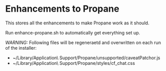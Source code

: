 # Enhancements to Propane

This stores all the enhancements to make Propane work as it should.

Run enhance-propane.sh to automatically get everything set up.

*WARNING:* Following files will be regeneraetd and overwritten on each run of the installer:
* ~/Library/Application\ Support/Propane/unsupported/caveatPatchor.js
* ~/Library/Application\ Support/Propane/styles/cf_chat.css